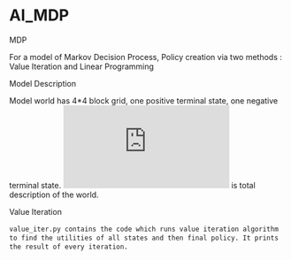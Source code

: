# AI_MDP
MDP

For a model of Markov Decision Process, Policy creation via two methods : Value Iteration and Linear Programming

Model Description

Model world has 4*4 block grid, one positive terminal state, one negative terminal state. ![Here](https://github.com/abhisheknalla/AI_MDP/blob/master/AI%20MDP%20Assignment%20.pdf) is total description of the world.

Value Iteration

    value_iter.py contains the code which runs value iteration algorithm to find the utilities of all states and then final policy. It prints the result of every iteration.
